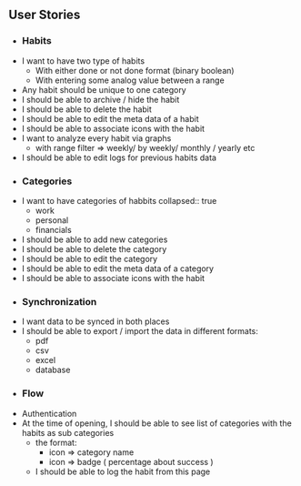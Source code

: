 ## User Stories
- ### Habits
- I want to have two type of habits
	- With either done or not done format (binary boolean)
	- With entering some analog value between a range
- Any habit should be unique to one category
- I should be able to archive / hide the habit
- I should be able to delete the habit
- I should be able to edit the meta data of a habit
- I should be able to associate icons with the habit
- I want to analyze every habit via graphs
	- with range filter => weekly/ by weekly/ monthly / yearly etc
- I should be able to edit logs for previous habits data
- ### Categories
- I want to have categories of habbits
  collapsed:: true
	- work
	- personal
	- financials
- I should be able to add new categories
- I should be able to delete the category
- I should be able to edit the category
- I should be able to edit the meta data of a category
- I should be able to associate icons with the habit
- ### Synchronization
- I want data to be synced in both places
- I should be able to export / import the data in different formats:
	- pdf
	- csv
	- excel
	- database
- ### Flow
- Authentication
- At the time of opening, I should be able to see list of categories with the habits as sub categories
	- the format:
		- icon => category name
		- icon => badge ( percentage about success )
	- I should be able to log the habit from this page